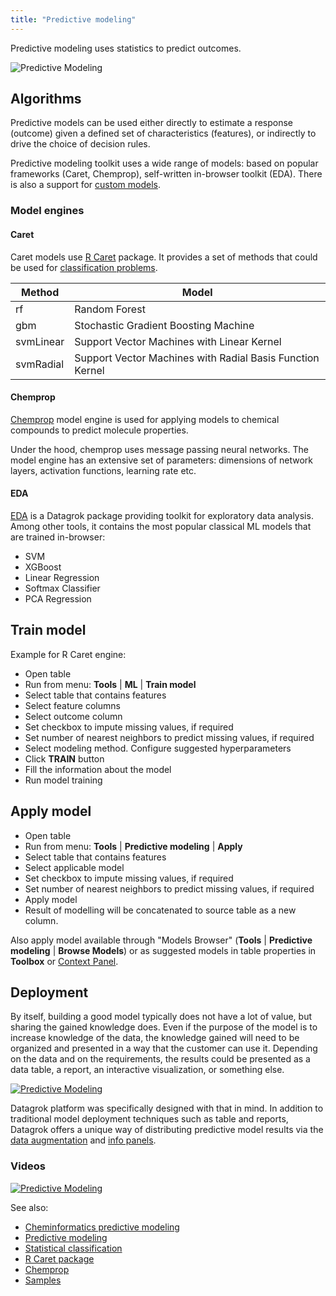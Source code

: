 ```yaml
---
title: "Predictive modeling"
---
```


Predictive modeling uses statistics to predict outcomes.

![Predictive Modeling](../uploads/gifs/predictive-modeling.gif "Predictive Modeling")

## Algorithms

Predictive models can be used either directly to estimate a response (outcome) given a defined set of
characteristics (features), or indirectly to drive the choice of decision rules.

Predictive modeling toolkit uses a wide range of models: based on popular frameworks (Caret, Chemprop), 
self-written in-browser toolkit (EDA). There is also a support for [custom models](./custom-machine-learning-models.md).

### Model engines

#### Caret

Caret models use [R Caret](https://topepo.github.io/caret/index.html) package.
It provides a set of methods that could be used for 
[classification problems](https://en.wikipedia.org/wiki/Statistical_classification).

| Method    | Model                                                     |
|-----------|-----------------------------------------------------------|
| rf        | Random Forest                                             |
| gbm       | Stochastic Gradient Boosting Machine                      |
| svmLinear | Support Vector Machines with Linear Kernel                |
| svmRadial | Support Vector Machines with Radial Basis Function Kernel |

#### Chemprop

[Chemprop](https://github.com/chemprop/chemprop) model engine is used for applying models 
to chemical compounds to predict molecule properties.

Under the hood, chemprop uses message passing neural networks. The model engine has an extensive set of parameters: dimensions of network layers, activation functions, learning rate etc.

#### EDA

[EDA](https://github.com/datagrok-ai/public/tree/master/packages/EDA) is a Datagrok package providing toolkit for exploratory data analysis. Among other tools, it contains the most popular classical ML models that are trained in-browser:

* SVM 
* XGBoost
* Linear Regression
* Softmax Classifier
* PCA Regression
 
## Train model

Example for R Caret engine:

* Open table
* Run from menu: **Tools** | **ML** | **Train model**
* Select table that contains features
* Select feature columns
* Select outcome column
* Set checkbox to impute missing values, if required
* Set number of nearest neighbors to predict missing values, if required
* Select modeling method. Configure suggested hyperparameters
* Click **TRAIN** button
* Fill the information about the model
* Run model training

## Apply model

* Open table
* Run from menu: **Tools** | **Predictive modeling** | **Apply**
* Select table that contains features
* Select applicable model
* Set checkbox to impute missing values, if required
* Set number of nearest neighbors to predict missing values, if required
* Apply model
* Result of modelling will be concatenated to source table as a new column.

Also apply model available through "Models Browser" (**Tools** | **Predictive modeling** | **Browse Models**)
or as suggested models in table properties in **Toolbox**
or [Context Panel](../datagrok/navigation/panels/panels.md#context-panel).


## Deployment

By itself, building a good model typically does not have a lot of value, but sharing the gained knowledge does. Even if
the purpose of the model is to increase knowledge of the data, the knowledge gained will need to be organized and
presented in a way that the customer can use it. Depending on the data and on the requirements, the results could be
presented as a data table, a report, an interactive visualization, or something else.

[![Predictive Modeling](../uploads/youtube/predictive_modeling_youtube.png "Open on Youtube")](https://www.youtube.com/watch?v=tVwpRB8fikQ&t=1141s&ab_channel=Datagrok)

Datagrok platform was specifically designed with that in mind. In addition to traditional model deployment techniques
such as table and reports, Datagrok offers a unique way of distributing predictive model results via
the [data augmentation](../explore/data-augmentation/data-augmentation.md)
and [info panels](../datagrok/navigation/panels/info-panels.md).

### Videos

[![Predictive Modeling](../uploads/youtube/predictive_modeling_youtube2.png "Open on Youtube")](https://www.youtube.com/watch?v=JaJgxtHAb98&t=1418s&ab_channel=Datagrok)

See also:

* [Cheminformatics predictive modeling](../datagrok/solutions/domains/chem/chem.md#qsar-and-qspr-modeling)
* [Predictive modeling](https://en.wikipedia.org/wiki/Predictive_modelling)
* [Statistical classification](https://en.wikipedia.org/wiki/Statistical_classification)
* [R Caret package](https://topepo.github.io/caret/index.html)
* [Chemprop](https://github.com/chemprop/chemprop)
* [Samples](https://public.datagrok.ai/js/samples/domains/data-science/predictive-model)
